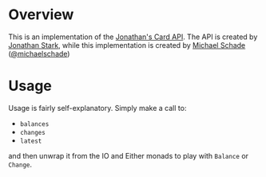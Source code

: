 # Overview

This is an implementation of the [Jonathan's Card API](http://jonathanstark.com/card/#api).
The API is created by [Jonathan Stark](http://jonathanstark.com/),
while this implementation is created by [Michael Schade](http://mschade.me/)
([@michaelschade](https://twitter.com/intent/user?screen_name=michaelschade))

# Usage

Usage is fairly self-explanatory. Simply make a call to:

* `balances`
* `changes`
* `latest`

and then unwrap it from the IO and Either monads to play with `Balance`
or `Change`.

